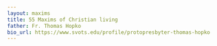 ```yaml
---
layout: maxims
title: 55 Maxims of Christian living
father: Fr. Thomas Hopko
bio_url: https://www.svots.edu/profile/protopresbyter-thomas-hopko
---
```

